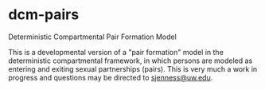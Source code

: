 # dcm-pairs
Deterministic Compartmental Pair Formation Model

This is a developmental version of a "pair formation" model in the deterministic compartmental framework, in which persons are modeled as entering and exiting sexual partnerships (pairs). This is very much a work in progress and questions may be directed to sjenness@uw.edu.
